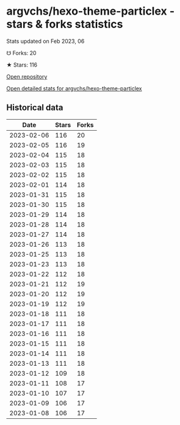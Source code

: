 # argvchs/hexo-theme-particlex - stars & forks statistics

Stats updated on Feb 2023, 06

☋ Forks: 20

★ Stars: 116

[Open repository](https://github.com/argvchs/hexo-theme-particlex)

[Open detailed stats for argvchs/hexo-theme-particlex](https://reviewgithub.com/rep/argvchs/hexo-theme-particlex)

## Historical data
| Date | Stars | Forks |
|------|-------|-------|
| 2023-02-06 | 116 | 20 | 
| 2023-02-05 | 116 | 19 | 
| 2023-02-04 | 115 | 18 | 
| 2023-02-03 | 115 | 18 | 
| 2023-02-02 | 115 | 18 | 
| 2023-02-01 | 114 | 18 | 
| 2023-01-31 | 115 | 18 | 
| 2023-01-30 | 115 | 18 | 
| 2023-01-29 | 114 | 18 | 
| 2023-01-28 | 114 | 18 | 
| 2023-01-27 | 114 | 18 | 
| 2023-01-26 | 113 | 18 | 
| 2023-01-25 | 113 | 18 | 
| 2023-01-23 | 113 | 18 | 
| 2023-01-22 | 112 | 18 | 
| 2023-01-21 | 112 | 19 | 
| 2023-01-20 | 112 | 19 | 
| 2023-01-19 | 112 | 19 | 
| 2023-01-18 | 111 | 18 | 
| 2023-01-17 | 111 | 18 | 
| 2023-01-16 | 111 | 18 | 
| 2023-01-15 | 111 | 18 | 
| 2023-01-14 | 111 | 18 | 
| 2023-01-13 | 111 | 18 | 
| 2023-01-12 | 109 | 18 | 
| 2023-01-11 | 108 | 17 | 
| 2023-01-10 | 107 | 17 | 
| 2023-01-09 | 106 | 17 | 
| 2023-01-08 | 106 | 17 | 

